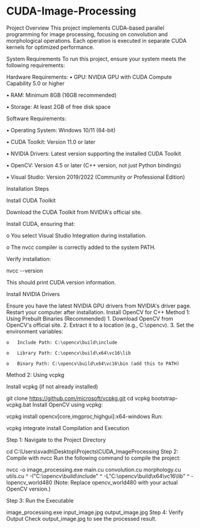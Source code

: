# CUDA-Image-Processing
Project Overview This project implements CUDA-based parallel programming for image processing, focusing on convolution and morphological operations. Each operation is executed in separate CUDA kernels for optimized performance.

System Requirements To run this project, ensure your system meets the following requirements:

Hardware Requirements: • GPU: NVIDIA GPU with CUDA Compute Capability 5.0 or higher

• RAM: Minimum 8GB (16GB recommended)

• Storage: At least 2GB of free disk space

Software Requirements:

• Operating System: Windows 10/11 (64-bit)

• CUDA Toolkit: Version 11.0 or later

• NVIDIA Drivers: Latest version supporting the installed CUDA Toolkit

• OpenCV: Version 4.5 or later (C++ version, not just Python bindings)

• Visual Studio: Version 2019/2022 (Community or Professional Edition)

Installation Steps

Install CUDA Toolkit

Download the CUDA Toolkit from NVIDIA's official site.

Install CUDA, ensuring that:

o You select Visual Studio Integration during installation.

o The nvcc compiler is correctly added to the system PATH.

Verify installation:

nvcc --version

This should print CUDA version information.

Install NVIDIA Drivers

Ensure you have the latest NVIDIA GPU drivers from NVIDIA's driver page.
Restart your computer after installation.
Install OpenCV for C++ Method 1: Using Prebuilt Binaries (Recommended) 1. Download OpenCV from OpenCV's official site. 2. Extract it to a location (e.g., C:\opencv). 3. Set the environment variables:

 	o	Include Path: C:\opencv\build\include

 	o	Library Path: C:\opencv\build\x64\vc16\lib

 	o	Binary Path: C:\opencv\build\x64\vc16\bin (add this to PATH)
Method 2: Using vcpkg

Install vcpkg (if not already installed)

 git clone https://github.com/microsoft/vcpkg.git
 cd vcpkg
 bootstrap-vcpkg.bat
Install OpenCV using vcpkg:

 vcpkg install opencv[core,imgproc,highgui]:x64-windows
Run:

 vcpkg integrate install
Compilation and Execution

Step 1: Navigate to the Project Directory

cd C:\Users\svadh\Desktop\Projects\CUDA_ImageProcessing
Step 2: Compile with nvcc Run the following command to compile the project:

nvcc -o image_processing.exe main.cu convolution.cu morphology.cu utils.cu ^
-I"C:\opencv\build\include" ^
-L"C:\opencv\build\x64\vc16\lib" ^
-lopencv_world480
(Note: Replace opencv_world480 with your actual OpenCV version.)

Step 3: Run the Executable

image_processing.exe input_image.jpg output_image.jpg
Step 4: Verify Output Check output_image.jpg to see the processed result.
